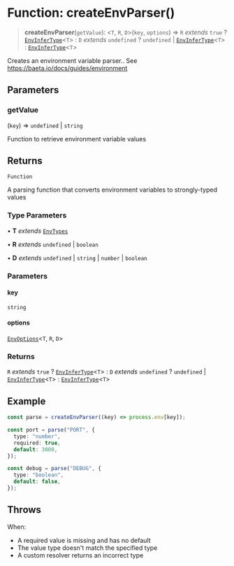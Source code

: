 # Function: createEnvParser()

> **createEnvParser**(`getValue`): \<`T`, `R`, `D`\>(`key`, `options`) => `R` _extends_ `true` ? [`EnvInferType`](../type-aliases/EnvInferType.md)\<`T`\> : `D` _extends_ `undefined` ? `undefined` \| [`EnvInferType`](../type-aliases/EnvInferType.md)\<`T`\> : [`EnvInferType`](../type-aliases/EnvInferType.md)\<`T`\>

Creates an environment variable parser..
See https://baeta.io/docs/guides/environment

## Parameters

### getValue

(`key`) => `undefined` \| `string`

Function to retrieve environment variable values

## Returns

`Function`

A parsing function that converts environment variables to strongly-typed values

### Type Parameters

• **T** _extends_ [`EnvTypes`](../type-aliases/EnvTypes.md)

• **R** _extends_ `undefined` \| `boolean`

• **D** _extends_ `undefined` \| `string` \| `number` \| `boolean`

### Parameters

#### key

`string`

#### options

[`EnvOptions`](../interfaces/EnvOptions.md)\<`T`, `R`, `D`\>

### Returns

`R` _extends_ `true` ? [`EnvInferType`](../type-aliases/EnvInferType.md)\<`T`\> : `D` _extends_ `undefined` ? `undefined` \| [`EnvInferType`](../type-aliases/EnvInferType.md)\<`T`\> : [`EnvInferType`](../type-aliases/EnvInferType.md)\<`T`\>

## Example

```typescript
const parse = createEnvParser((key) => process.env[key]);

const port = parse("PORT", {
  type: "number",
  required: true,
  default: 3000,
});

const debug = parse("DEBUG", {
  type: "boolean",
  default: false,
});
```

## Throws

When:

- A required value is missing and has no default
- The value type doesn't match the specified type
- A custom resolver returns an incorrect type
